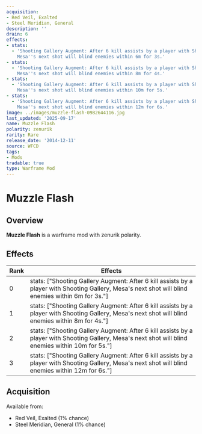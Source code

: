 ```yaml
---
acquisition:
- Red Veil, Exalted
- Steel Meridian, General
description: ''
drain: 6
effects:
- stats:
  - 'Shooting Gallery Augment: After 6 kill assists by a player with Shooting Gallery,
    Mesa''s next shot will blind enemies within 6m for 3s.'
- stats:
  - 'Shooting Gallery Augment: After 6 kill assists by a player with Shooting Gallery,
    Mesa''s next shot will blind enemies within 8m for 4s.'
- stats:
  - 'Shooting Gallery Augment: After 6 kill assists by a player with Shooting Gallery,
    Mesa''s next shot will blind enemies within 10m for 5s.'
- stats:
  - 'Shooting Gallery Augment: After 6 kill assists by a player with Shooting Gallery,
    Mesa''s next shot will blind enemies within 12m for 6s.'
image: ../images/muzzle-flash-0982644116.jpg
last_updated: '2025-09-17'
name: Muzzle Flash
polarity: zenurik
rarity: Rare
release_date: '2014-12-11'
source: WFCD
tags:
- Mods
tradable: true
type: Warframe Mod
---
```


# Muzzle Flash

## Overview

**Muzzle Flash** is a warframe mod with zenurik polarity.

## Effects

| Rank | Effects |
|------|----------|
| 0 | stats: ["Shooting Gallery Augment: After 6 kill assists by a player with Shooting Gallery, Mesa's next shot will blind enemies within 6m for 3s."] |
| 1 | stats: ["Shooting Gallery Augment: After 6 kill assists by a player with Shooting Gallery, Mesa's next shot will blind enemies within 8m for 4s."] |
| 2 | stats: ["Shooting Gallery Augment: After 6 kill assists by a player with Shooting Gallery, Mesa's next shot will blind enemies within 10m for 5s."] |
| 3 | stats: ["Shooting Gallery Augment: After 6 kill assists by a player with Shooting Gallery, Mesa's next shot will blind enemies within 12m for 6s."] |

## Acquisition

Available from:
- Red Veil, Exalted (1% chance)
- Steel Meridian, General (1% chance)

